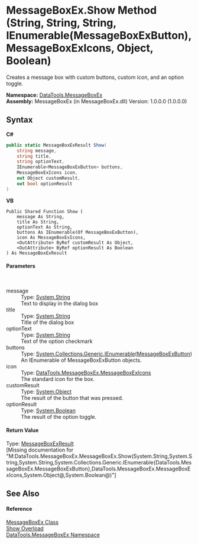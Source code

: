 # MessageBoxEx.Show Method (String, String, String, IEnumerable(MessageBoxExButton), MessageBoxExIcons, Object, Boolean)
 

Creates a message box with custom buttons, custom icon, and an option toggle.

**Namespace:**&nbsp;<a href="N_DataTools_MessageBoxEx.md">DataTools.MessageBoxEx</a><br />**Assembly:**&nbsp;MessageBoxEx (in MessageBoxEx.dll) Version: 1.0.0.0 (1.0.0.0)

## Syntax

**C#**<br />
``` C#
public static MessageBoxExResult Show(
	string message,
	string title,
	string optionText,
	IEnumerable<MessageBoxExButton> buttons,
	MessageBoxExIcons icon,
	out Object customResult,
	out bool optionResult
)
```

**VB**<br />
``` VB
Public Shared Function Show ( 
	message As String,
	title As String,
	optionText As String,
	buttons As IEnumerable(Of MessageBoxExButton),
	icon As MessageBoxExIcons,
	<OutAttribute> ByRef customResult As Object,
	<OutAttribute> ByRef optionResult As Boolean
) As MessageBoxExResult
```


#### Parameters
&nbsp;<dl><dt>message</dt><dd>Type: <a href="https://docs.microsoft.com/dotnet/api/system.string" target="_blank">System.String</a><br />Text to display in the dialog box</dd><dt>title</dt><dd>Type: <a href="https://docs.microsoft.com/dotnet/api/system.string" target="_blank">System.String</a><br />Title of the dialog box</dd><dt>optionText</dt><dd>Type: <a href="https://docs.microsoft.com/dotnet/api/system.string" target="_blank">System.String</a><br />Text of the option checkmark</dd><dt>buttons</dt><dd>Type: <a href="https://docs.microsoft.com/dotnet/api/system.collections.generic.ienumerable-1" target="_blank">System.Collections.Generic.IEnumerable</a>(<a href="T_DataTools_MessageBoxEx_MessageBoxExButton.md">MessageBoxExButton</a>)<br />An IEnumerable of MessageBoxExButton objects.</dd><dt>icon</dt><dd>Type: <a href="T_DataTools_MessageBoxEx_MessageBoxExIcons.md">DataTools.MessageBoxEx.MessageBoxExIcons</a><br />The standard icon for the box.</dd><dt>customResult</dt><dd>Type: <a href="https://docs.microsoft.com/dotnet/api/system.object" target="_blank">System.Object</a><br />The result of the button that was pressed.</dd><dt>optionResult</dt><dd>Type: <a href="https://docs.microsoft.com/dotnet/api/system.boolean" target="_blank">System.Boolean</a><br />The result of the option toggle.</dd></dl>

#### Return Value
Type: <a href="T_DataTools_MessageBoxEx_MessageBoxExResult.md">MessageBoxExResult</a><br />\[Missing <returns> documentation for "M:DataTools.MessageBoxEx.MessageBoxEx.Show(System.String,System.String,System.String,System.Collections.Generic.IEnumerable{DataTools.MessageBoxEx.MessageBoxExButton},DataTools.MessageBoxEx.MessageBoxExIcons,System.Object@,System.Boolean@)"\]

## See Also


#### Reference
<a href="T_DataTools_MessageBoxEx_MessageBoxEx.md">MessageBoxEx Class</a><br /><a href="Overload_DataTools_MessageBoxEx_MessageBoxEx_Show.md">Show Overload</a><br /><a href="N_DataTools_MessageBoxEx.md">DataTools.MessageBoxEx Namespace</a><br />
